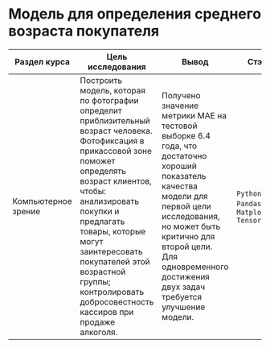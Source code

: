 # Модель для определения среднего возраста покупателя

Раздел курса| Цель исследования | Вывод | Стэк
------------- |------------------|---------------- | -----------------------
Компьютерное зрение |Построить модель, которая по фотографии определит приблизительный возраст человека. Фотофиксация в прикассовой зоне поможет определять возраст клиентов, чтобы: анализировать покупки и предлагать товары, которые могут заинтересовать покупателей этой возрастной группы; контролировать добросовестность кассиров при продаже алкоголя. | Получено значение метрики MAE на тестовой выборке 6.4 года, что достаточно хороший показатель качества модели для первой цели исследования, но может быть критично для второй цели. Для одновременного достижения двух задач требуется улучшение модели. | `Python`, `Pandas`, `Matplotlib` `TensorFlow`
